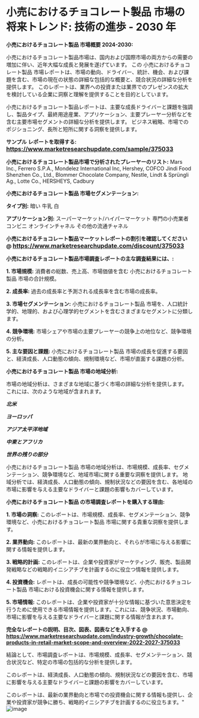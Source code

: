 # 小売におけるチョコレート製品 市場の将来トレンド: 技術の進歩 - 2030 年

<strong>小売におけるチョコレート製品 市場概要 2024-2030:</strong>

小売におけるチョコレート製品市場は、国内および国際市場の両方からの需要の増加に伴い、近年大幅な成長と発展を遂げています。 この 小売におけるチョコレート製品 市場レポートは、市場の動向、ドライバー、統計、機会、および課題を含む、市場の現在の状態の詳細な包括的な概要と、競合状況の詳細な分析を提供します。 このレポートは、業界への投資または業界でのプレゼンスの拡大を検討している企業に洞察と理解を提供することを目的としています。

小売におけるチョコレート製品レポートは、主要な成長ドライバーと課題を強調し、製品タイプ、最終用途産業、アプリケーション、主要プレーヤー分析などを含む主要市場セグメントの詳細な分析を提供します。 ビジネス戦略、市場でのポジショニング、長所と短所に関する洞察を提供します。



<strong>サンプル レポートを取得する: <a href=https://www.marketresearchupdate.com/sample/375033><font size=3 color=#0000ff>https://www.marketresearchupdate.com/sample/375033</font></a></strong>



<strong>小売におけるチョコレート製品市場で分析されたプレーヤーのリスト:</strong>
Mars Inc., Ferrero S.P.A., Mondelez International Inc, Hershey, COFCO Jindi Food Shenzhen Co., Ltd., Blommer Chocolate Company, Nestle, Lindt & Sprüngli Ag., Lotte Co., HERSHEYS, Cadbury



<strong>小売におけるチョコレート製品 市場セグメンテーション:</strong>



<strong>タイプ別:</strong>
暗い
牛乳
白



<strong>アプリケーション別:</strong>
スーパーマーケット/ハイパーマーケット
専門の小売業者
コンビニ
オンラインチャネル
その他の流通チャネル



<strong>小売におけるチョコレート製品マーケットレポートの割引を確認してください @ <a href=https://www.marketresearchupdate.com/discount/375033><font size=3 color=#0000ff>https://www.marketresearchupdate.com/discount/375033</font></a></strong>



<strong>小売におけるチョコレート製品市場調査レポートの主な調査結果には、:</strong>



<strong>1. 市場規模:</strong> 消費者の総数、売上高、市場価値を含む 小売におけるチョコレート製品 市場の合計規模。



<strong>2. 成長率:</strong> 過去の成長率と予測される成長率を含む市場の成長率。



<strong>3. 市場セグメンテーション:</strong> 小売におけるチョコレート製品 市場を、人口統計学的、地理的、および心理学的セグメントを含むさまざまなセグメントに分類します。



<strong>4. 競争環境:</strong> 市場シェアや市場の主要プレーヤーの競争上の地位など、競争環境の分析。



<strong>5. 主な要因と課題:</strong> 小売におけるチョコレート製品 市場の成長を促進する要因と、経済成長、人口動態の傾向、規制環境など、市場が直面する課題の分析。



<strong>小売におけるチョコレート製品 市場の地域分析:</strong>

市場の地域分析は、さまざまな地域に基づく市場の詳細な分析を提供します。 これには、次のような地域が含まれます。

<em>

<strong>北米</strong></em>
<em>

<strong>ヨーロッパ</strong></em>
<em>

<strong>アジア太平洋地域</strong></em>
<em>

<strong>中東とアフリカ</strong></em>
<em>

<strong>世界の残りの部分</strong></em>

小売におけるチョコレート製品 市場の地域分析は、市場規模、成長率、セグメンテーション、競争環境など、地域市場に関する重要な洞察を提供します。 地域分析では、経済成長、人口動態の傾向、規制状況などの要因を含む、各地域の市場に影響を与える主要なドライバーと課題の影響もカバーしています。



<strong>小売におけるチョコレート製品 の市場調査レポートを購入する理由:</strong>



<strong>1. 市場の洞察:</strong> このレポートは、市場規模、成長率、セグメンテーション、競争環境など、小売におけるチョコレート製品 市場に関する貴重な洞察を提供します。



<strong>2. 業界動向:</strong> このレポートは、最新の業界動向と、それらが市場に与える影響に関する情報を提供します。



<strong>3. 戦略的計画:</strong> このレポートは、企業や投資家がマーケティング、販売、製品開発戦略などの戦略的イニシアチブを計画するのに役立つ情報を提供します。



<strong>4. 投資機会:</strong> レポートは、成長の可能性や競争環境など、小売におけるチョコレート製品 市場における投資機会に関する情報を提供します。



<strong>5. 市場情報:</strong> このレポートは、企業や投資家が十分な情報に基づいた意思決定を行うために使用できる市場情報を提供します。これには、競争状況、市場動向、市場に影響を与える主要なドライバーと課題に関する情報が含まれます。



<strong><b>完全なレポートの説明、目次、図表、図表などを入手する @ <a href=https://www.marketresearchupdate.com/industry-growth/chocolate-products-in-retail-market-scope-and-overview-2022-2027-375033>https://www.marketresearchupdate.com/industry-growth/chocolate-products-in-retail-market-scope-and-overview-2022-2027-375033</a></b></strong>

結論として、市場調査レポートは、市場規模、成長率、セグメンテーション、競合状況など、特定の市場の包括的な分析を提供します。

このレポートは、経済成長、人口動態の傾向、規制状況などの要因を含む、市場に影響を与える主要なドライバーと課題の影響をカバーしています。

このレポートは、最新の業界動向と市場での投資機会に関する情報も提供し、企業や投資家が競争に勝ち、戦略的イニシアチブを計画するのに役立ちます。"
![image](https://github.com/renukap7961/renukap7961/assets/163852544/06e9b9f4-098f-4f07-806f-dc4c173f3f82)
